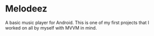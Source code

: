 # Melodeez
A basic music player for Android. This is one of my first projects that I worked on all by myself with MVVM in mind.
